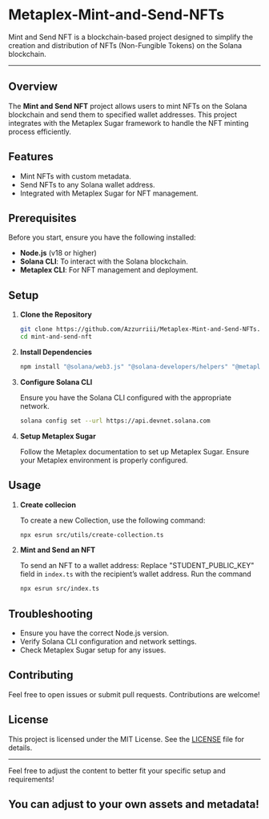 # Metaplex-Mint-and-Send-NFTs
Mint and Send NFT is a blockchain-based project designed to simplify the creation and distribution of NFTs (Non-Fungible Tokens) on the Solana blockchain. 

---

## Overview

The **Mint and Send NFT** project allows users to mint NFTs on the Solana blockchain and send them to specified wallet addresses. This project integrates with the Metaplex Sugar framework to handle the NFT minting process efficiently.

## Features

- Mint NFTs with custom metadata.
- Send NFTs to any Solana wallet address.
- Integrated with Metaplex Sugar for NFT management.

## Prerequisites

Before you start, ensure you have the following installed:

- **Node.js** (v18 or higher)
- **Solana CLI**: To interact with the Solana blockchain.
- **Metaplex CLI**: For NFT management and deployment.

## Setup

1. **Clone the Repository**

   ```bash
   git clone https://github.com/Azzurriii/Metaplex-Mint-and-Send-NFTs.git
   cd mint-and-send-nft
   ```

2. **Install Dependencies**

   ```bash
   npm install "@solana/web3.js" "@solana-developers/helpers" "@metaplex-foundation/js"
   ```

3. **Configure Solana CLI**

   Ensure you have the Solana CLI configured with the appropriate network.

   ```bash
   solana config set --url https://api.devnet.solana.com
   ```

4. **Setup Metaplex Sugar**

   Follow the Metaplex documentation to set up Metaplex Sugar. Ensure your Metaplex environment is properly configured.

## Usage

1. **Create collecion**

   To create a new Collection, use the following command:

   ```bash
   npx esrun src/utils/create-collection.ts
   ```

2. **Mint and Send an NFT**

   To send an NFT to a wallet address:
   Replace "STUDENT_PUBLIC_KEY" field in `index.ts` with the recipient’s wallet address.
   Run the command

   ```bash
   npx esrun src/index.ts
   ```

## Troubleshooting

- Ensure you have the correct Node.js version.
- Verify Solana CLI configuration and network settings.
- Check Metaplex Sugar setup for any issues.

## Contributing

Feel free to open issues or submit pull requests. Contributions are welcome!

## License

This project is licensed under the MIT License. See the [LICENSE](LICENSE) file for details.

---

Feel free to adjust the content to better fit your specific setup and requirements!
## You can adjust to your own assets and metadata!
